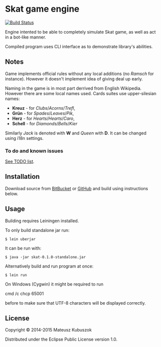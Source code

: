 # Skat game engine

[![Build Status](https://travis-ci.org/MateuszKubuszok/skat.png)](https://travis-ci.org/MateuszKubuszok/skat)

Engine intented to be able to completely simulate Skat game, as well as act
in a bot-like manner.

Compiled program uses CLI interface as to demonstrate library's abilities.

## Notes

Game implements official rules without any local additions (no *Ramsch* for
instance). However it doesn't implement idea of giving deal up early.

Naming in the game is in most part derrived from English Wikipedia. However
there are some local names used. Cards suites use upper-silesian names:

  * **Kreuz** - for *Clubs*/*Acorns*/*Trefl*,
  * **Grün** - for *Spades*/*Leaves*/*Pik*,
  * **Herz** - for *Hearts*/*Hearts*/*Caro*,
  * **Schell** - for *Diamonds*/*Bells*/*Kier*

Similarly *Jack* is denoted with **W** and *Queen* with **D**. It can be changed
using i18n settings.

### To do and known issues

[See TODO list](TODO.md).

## Installation

Download source from [BitBucket](https://bitbucket.org/MateuszKubuszok/skat) or
[GitHub](https://github.com/MateuszKubuszok/skat) and build using instructions
below.

## Usage

Building requires Leiningen installed.

To only build standalone jar run:

    $ lein uberjar

It can be run with:

    $ java -jar skat-0.1.0-standalone.jar

Alternatively build and run program at once:

    $ lein run

On Windows (Cygwin) it might be required to run

   cmd /c chcp 65001

before to make sure that UTF-8 characters will be displayed correctly.

## License

Copyright © 2014-2015 Mateusz Kubuszok

Distributed under the Eclipse Public License version 1.0.
